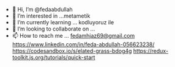 - 👋 Hi, I’m @fedaabdullah
- 👀 I’m interested in ...metametik
- 🌱 I’m currently learning ... kodluyoruz ile
- 💞️ I’m looking to collaborate on ...
- 📫 How to reach me ...
fedamhjaz69@gmail.com
https://www.linkedin.com/in/feda-abdullah-056623238/
https://codesandbox.io/s/elated-grass-bdog4g
https://redux-toolkit.js.org/tutorials/quick-start
